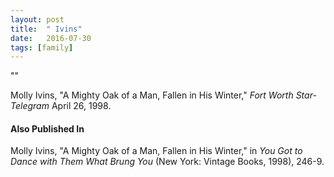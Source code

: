 ```yaml
---
layout: post
title:  " Ivins"
date:   2016-07-30
tags: [family]
---
```


""

Molly Ivins, "A Mighty Oak of a Man, Fallen in His Winter," *Fort Worth Star-Telegram* April 26, 1998.

#### Also Published In
Molly Ivins, "A Mighty Oak of a Man, Fallen in His Winter," in *You Got to Dance with Them What Brung You* (New York: Vintage Books, 1998), 246-9.
